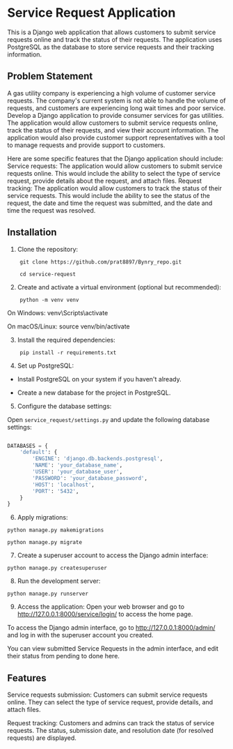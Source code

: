 
# Service Request Application
This is a Django web application that allows customers to submit service requests online and track the status of their requests. The application uses PostgreSQL as the database to store service requests and their tracking information.

## Problem Statement

A gas utility company is experiencing a high volume of customer service requests. The
company's current system is not able to handle the volume of requests, and customers are
experiencing long wait times and poor service.
Develop a Django application to provide consumer services for gas utilities. The application
would allow customers to submit service requests online, track the status of their requests,
and view their account information.
The application would also provide customer support representatives with a tool to manage
requests and provide support to customers.

Here are some specific features that the Django application should include:
Service requests: The application would allow customers to submit service requests online.
This would include the ability to select the type of service request, provide details about the
request, and attach files.
Request tracking: The application would allow customers to track the status of their service
requests. This would include the ability to see the status of the request, the date and time
the request was submitted, and the date and time the request was resolved.

## Installation

1. Clone the repository:
```
    git clone https://github.com/prat8897/Bynry_repo.git
    
    cd service-request
```

2. Create and activate a virtual environment (optional but recommended):
```
    python -m venv venv
```
On Windows: venv\Scripts\activate

On macOS/Linux: source venv/bin/activate

3. Install the required dependencies:
```
    pip install -r requirements.txt
```

4. Set up PostgreSQL:

- Install PostgreSQL on your system if you haven't already.

- Create a new database for the project in PostgreSQL.

5. Configure the database settings:

Open `service_request/settings.py` and update the following database settings:

```python

DATABASES = {
	'default': {
		'ENGINE': 'django.db.backends.postgresql',
		'NAME': 'your_database_name',
		'USER': 'your_database_user',
		'PASSWORD': 'your_database_password',
		'HOST': 'localhost',
		'PORT': '5432',
	}
}
```

6. Apply migrations:
```
python manage.py makemigrations

python manage.py migrate
```

7. Create a superuser account to access the Django admin interface:
```
python manage.py createsuperuser
```

8. Run the development server:

```
python manage.py runserver
```

9. Access the application:
Open your web browser and go to http://127.0.0.1:8000/service/login/ to access the home page.

To access the Django admin interface, go to http://127.0.0.1:8000/admin/ and log in with the superuser account you created.

You can view submitted Service Requests in the admin interface, and edit their status from pending to done here.

## Features

Service requests submission: Customers can submit service requests online. They can select the type of service request, provide details, and attach files.

Request tracking: Customers and admins can track the status of service requests. The status, submission date, and resolution date (for resolved requests) are displayed.
